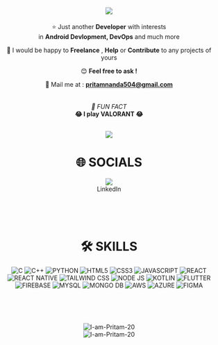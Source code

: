 <h1 align="center">
    <img src="https://readme-typing-svg.herokuapp.com/?font=Audiowide&size=40&color=F7E31CFF&center=true&vCenter=true&width=500&height=70&duration=4000&lines=👋+Hi+There++!;+I'm+Pritam+Nanda++!;" />
</h1>
<div align="center">
    
⭐ Just another **Developer** with interests <br/> in **Android Devlopment, DevOps** and much more <br/>

🍃 I would be happy to **Freelance** , **Help** or **Contribute** to any projects of yours <br/>

😊 **Feel free to ask !**

📧 Mail me at : **pritamnanda504@gmail.com**  
<br/><br/>
*💫 FUN FACT* <br/>
**😂 I play VALORANT 😂**

<br/>![](https://komarev.com/ghpvc/?username=I-am-Pritam-20)<br/>
<h1>🌐 SOCIALS</h1>
<a href="https://www.linkedin.com/in/pritam-nanda-linkdin/">
    <img src="https://skillicons.dev/icons?i=linkedin"/>
<!--     <img src="https://img.shields.io/badge/LinkedIn-blue?style=for-the-badge&logo=linkedin&logoColor=white" alt="LinkedIn Badge"/> -->
</a><br/>LinkedIn

<br/><br/><br/>
</div>
<div align="center">
    
<h1>🛠️ SKILLS</h1>

<!--
<img src="https://skillicons.dev/icons?i=c,cpp,py,html,css,js,react,tailwind,nodejs,kotlin,dart,flutter,firebase,mongodb,mysql,aws,azure,cloudflare,netlify,opencv,androidstudio,git,github,linux,raspberrypi,figma&perline=9" />
-->

![C](https://img.shields.io/badge/c-%23A8B9CC.svg?style=for-the-badge&logo=c&logoColor=white)
![C++](https://img.shields.io/badge/c++-%2300599C.svg?style=for-the-badge&logo=cplusplus&logoColor=white)
![PYTHON](https://img.shields.io/badge/python-%233776AB.svg?style=for-the-badge&logo=python&logoColor=white)
![HTML5](https://img.shields.io/badge/html5-%23E34F26.svg?style=for-the-badge&logo=html5&logoColor=white)
![CSS3](https://img.shields.io/badge/css-%23663399.svg?style=for-the-badge&logo=css&logoColor=white)
![JAVASCRIPT](https://img.shields.io/badge/javascript-%23F7DF1E.svg?style=for-the-badge&logo=javascript&logoColor=white)
![REACT](https://img.shields.io/badge/react-%2361DAFB.svg?style=for-the-badge&logo=react&logoColor=white)
![REACT NATIVE](https://img.shields.io/badge/react_native-%2309D3AC.svg?style=for-the-badge&logo=createreactapp&logoColor=white)
![TAILWIND CSS](https://img.shields.io/badge/tailwindcss-%2306B6D4.svg?style=for-the-badge&logo=tailwindcss&logoColor=white)
![NODE JS](https://img.shields.io/badge/node_js-%235FA04E.svg?style=for-the-badge&logo=nodedotjs&logoColor=white)
![KOTLIN](https://img.shields.io/badge/kotlin-%237F52FF.svg?style=for-the-badge&logo=kotlin&logoColor=white)
![FLUTTER](https://img.shields.io/badge/flutter-%2302569B.svg?style=for-the-badge&logo=flutter&logoColor=white)
![FIREBASE](https://img.shields.io/badge/firebase-%23DD2C00.svg?style=for-the-badge&logo=firebase&logoColor=white)
![MYSQL](https://img.shields.io/badge/mysql-%234479A1.svg?style=for-the-badge&logo=mysql&logoColor=white)
![MONGO DB](https://img.shields.io/badge/mongodb-%2347A248.svg?style=for-the-badge&logo=mongodb&logoColor=white)
![AWS](https://img.shields.io/badge/AWS-%23232F3E.svg?style=for-the-badge&logo=amazonwebservices&logoColor=white)
![AZURE](https://img.shields.io/badge/azure-%2300599C.svg?style=for-the-badge&logo=azure&logoColor=white)
![FIGMA](https://img.shields.io/badge/figma-%23F24E1E.svg?style=for-the-badge&logo=figma&logoColor=white)



</div>
<br/><br/><br/>
<div align="center"> 
    
<img src="https://github-readme-stats.vercel.app/api?username=I-am-Pritam-20&show_icons=true&theme=dark" alt="I-am-Pritam-20" /> <br/>
<img src="https://github-readme-stats.vercel.app/api/top-langs/?username=I-am-Pritam-20&theme=dark&layout=compact" alt="I-am-Pritam-20"/>

</div>
